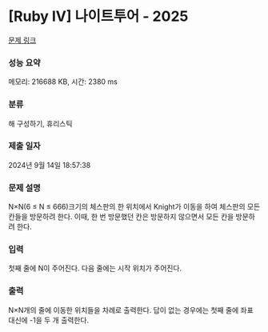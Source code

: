 # [Ruby IV] 나이트투어 - 2025 

[문제 링크](https://www.acmicpc.net/problem/2025) 

### 성능 요약

메모리: 216688 KB, 시간: 2380 ms

### 분류

해 구성하기, 휴리스틱

### 제출 일자

2024년 9월 14일 18:57:38

### 문제 설명

<p>N×N(6 ≤ N ≤ 666)크기의 체스판의 한 위치에서 Knight가 이동을 하여 체스판의 모든 칸들을 방문하려 한다. 이때, 한 번 방문했던 칸은 방문하지 않으면서 모든 칸을 방문하려 한다.</p>

### 입력 

 <p>첫째 줄에 N이 주어진다. 다음 줄에는 시작 위치가 주어진다.</p>

### 출력 

 <p>N×N개의 줄에 이동한 위치들을 차례로 출력한다. 답이 없는 경우에는 첫째 줄에 좌표 대신에 -1을 두 개 출력한다.</p>


